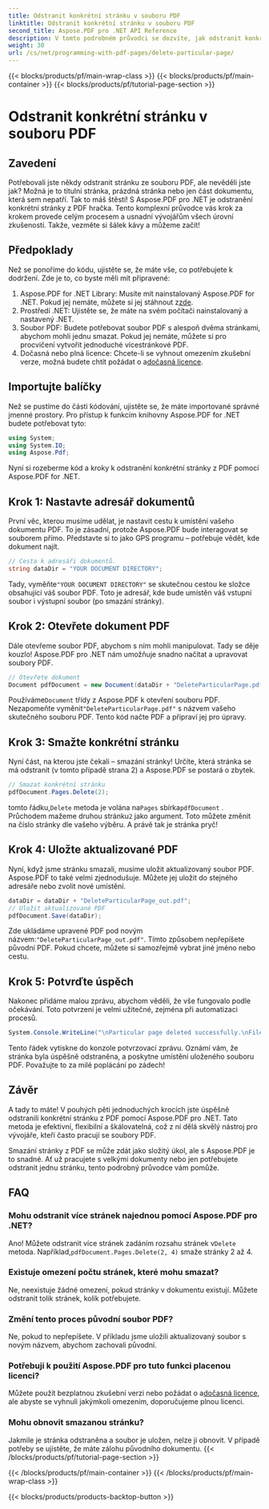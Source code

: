 ```yaml
---
title: Odstranit konkrétní stránku v souboru PDF
linktitle: Odstranit konkrétní stránku v souboru PDF
second_title: Aspose.PDF pro .NET API Reference
description: V tomto podrobném průvodci se dozvíte, jak odstranit konkrétní stránku ze souboru PDF pomocí Aspose.PDF for .NET.
weight: 30
url: /cs/net/programming-with-pdf-pages/delete-particular-page/
---
```


{{< blocks/products/pf/main-wrap-class >}}
{{< blocks/products/pf/main-container >}}
{{< blocks/products/pf/tutorial-page-section >}}

# Odstranit konkrétní stránku v souboru PDF

## Zavedení

Potřebovali jste někdy odstranit stránku ze souboru PDF, ale nevěděli jste jak? Možná je to titulní stránka, prázdná stránka nebo jen část dokumentu, která sem nepatří. Tak to máš štěstí! S Aspose.PDF pro .NET je odstranění konkrétní stránky z PDF hračka. Tento komplexní průvodce vás krok za krokem provede celým procesem a usnadní vývojářům všech úrovní zkušeností. Takže, vezměte si šálek kávy a můžeme začít!

## Předpoklady

Než se ponoříme do kódu, ujistěte se, že máte vše, co potřebujete k dodržení. Zde je to, co byste měli mít připravené:

1. Aspose.PDF for .NET Library: Musíte mít nainstalovaný Aspose.PDF for .NET. Pokud jej nemáte, můžete si jej stáhnout z[zde](https://releases.aspose.com/pdf/net/).
2. Prostředí .NET: Ujistěte se, že máte na svém počítači nainstalovaný a nastavený .NET.
3. Soubor PDF: Budete potřebovat soubor PDF s alespoň dvěma stránkami, abychom mohli jednu smazat. Pokud jej nemáte, můžete si pro procvičení vytvořit jednoduché vícestránkové PDF.
4.  Dočasná nebo plná licence: Chcete-li se vyhnout omezením zkušební verze, možná budete chtít požádat o a[dočasná licence](https://purchase.aspose.com/temporary-license/).

## Importujte balíčky

Než se pustíme do části kódování, ujistěte se, že máte importované správné jmenné prostory. Pro přístup k funkcím knihovny Aspose.PDF for .NET budete potřebovat tyto:

```csharp
using System;
using System.IO;
using Aspose.Pdf;
```

Nyní si rozeberme kód a kroky k odstranění konkrétní stránky z PDF pomocí Aspose.PDF for .NET.

## Krok 1: Nastavte adresář dokumentů

První věc, kterou musíme udělat, je nastavit cestu k umístění vašeho dokumentu PDF. To je zásadní, protože Aspose.PDF bude interagovat se souborem přímo. Představte si to jako GPS programu – potřebuje vědět, kde dokument najít.

```csharp
// Cesta k adresáři dokumentů.
string dataDir = "YOUR DOCUMENT DIRECTORY";
```

 Tady, vyměňte`"YOUR DOCUMENT DIRECTORY"` se skutečnou cestou ke složce obsahující váš soubor PDF. Toto je adresář, kde bude umístěn váš vstupní soubor i výstupní soubor (po smazání stránky).

## Krok 2: Otevřete dokument PDF

Dále otevřeme soubor PDF, abychom s ním mohli manipulovat. Tady se děje kouzlo! Aspose.PDF pro .NET nám umožňuje snadno načítat a upravovat soubory PDF.

```csharp
// Otevřete dokument
Document pdfDocument = new Document(dataDir + "DeleteParticularPage.pdf");
```


 Používáme`Document` třídy z Aspose.PDF k otevření souboru PDF. Nezapomeňte vyměnit`"DeleteParticularPage.pdf"` s názvem vašeho skutečného souboru PDF. Tento kód načte PDF a připraví jej pro úpravy.

## Krok 3: Smažte konkrétní stránku

Nyní část, na kterou jste čekali – smazání stránky! Určíte, která stránka se má odstranit (v tomto případě strana 2) a Aspose.PDF se postará o zbytek.

```csharp
// Smazat konkrétní stránku
pdfDocument.Pages.Delete(2);
```


 tomto řádku,`Delete` metoda je volána na`Pages` sbírka`pdfDocument` . Průchodem mažeme druhou stránku`2` jako argument. Toto můžete změnit na číslo stránky dle vašeho výběru. A právě tak je stránka pryč!

## Krok 4: Uložte aktualizované PDF

Nyní, když jsme stránku smazali, musíme uložit aktualizovaný soubor PDF. Aspose.PDF to také velmi zjednodušuje. Můžete jej uložit do stejného adresáře nebo zvolit nové umístění.

```csharp
dataDir = dataDir + "DeleteParticularPage_out.pdf";
// Uložit aktualizované PDF
pdfDocument.Save(dataDir);
```


 Zde ukládáme upravené PDF pod novým názvem:`"DeleteParticularPage_out.pdf"`. Tímto způsobem nepřepíšete původní PDF. Pokud chcete, můžete si samozřejmě vybrat jiné jméno nebo cestu.

## Krok 5: Potvrďte úspěch

Nakonec přidáme malou zprávu, abychom věděli, že vše fungovalo podle očekávání. Toto potvrzení je velmi užitečné, zejména při automatizaci procesů.

```csharp
System.Console.WriteLine("\nParticular page deleted successfully.\nFile saved at " + dataDir);
```


Tento řádek vytiskne do konzole potvrzovací zprávu. Oznámí vám, že stránka byla úspěšně odstraněna, a poskytne umístění uloženého souboru PDF. Považujte to za milé poplácání po zádech!

## Závěr

A tady to máte! V pouhých pěti jednoduchých krocích jste úspěšně odstranili konkrétní stránku z PDF pomocí Aspose.PDF pro .NET. Tato metoda je efektivní, flexibilní a škálovatelná, což z ní dělá skvělý nástroj pro vývojáře, kteří často pracují se soubory PDF.

Smazání stránky z PDF se může zdát jako složitý úkol, ale s Aspose.PDF je to snadné. Ať už pracujete s velkými dokumenty nebo jen potřebujete odstranit jednu stránku, tento podrobný průvodce vám pomůže.

## FAQ

### Mohu odstranit více stránek najednou pomocí Aspose.PDF pro .NET?
 Ano! Můžete odstranit více stránek zadáním rozsahu stránek v`Delete` metoda. Například,`pdfDocument.Pages.Delete(2, 4)` smaže stránky 2 až 4.

### Existuje omezení počtu stránek, které mohu smazat?
Ne, neexistuje žádné omezení, pokud stránky v dokumentu existují. Můžete odstranit tolik stránek, kolik potřebujete.

### Změní tento proces původní soubor PDF?
Ne, pokud to nepřepíšete. V příkladu jsme uložili aktualizovaný soubor s novým názvem, abychom zachovali původní.

### Potřebuji k použití Aspose.PDF pro tuto funkci placenou licenci?
 Můžete použít bezplatnou zkušební verzi nebo požádat o a[dočasná licence](https://purchase.aspose.com/temporary-license/), ale abyste se vyhnuli jakýmkoli omezením, doporučujeme plnou licenci.

### Mohu obnovit smazanou stránku?
Jakmile je stránka odstraněna a soubor je uložen, nelze ji obnovit. V případě potřeby se ujistěte, že máte zálohu původního dokumentu.
{{< /blocks/products/pf/tutorial-page-section >}}

{{< /blocks/products/pf/main-container >}}
{{< /blocks/products/pf/main-wrap-class >}}

{{< blocks/products/products-backtop-button >}}
